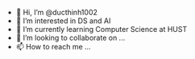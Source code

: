 - 👋 Hi, I’m @ducthinh1002
- 👀 I’m interested in DS and AI
- 🌱 I’m currently learning Computer Science at HUST
- 💞️ I’m looking to collaborate on ...
- 📫 How to reach me ...

<!---
LionWannaFly/LionWannaFly is a ✨ special ✨ repository because its `README.md` (this file) appears on your GitHub profile.
You can click the Preview link to take a look at your changes.
--->
